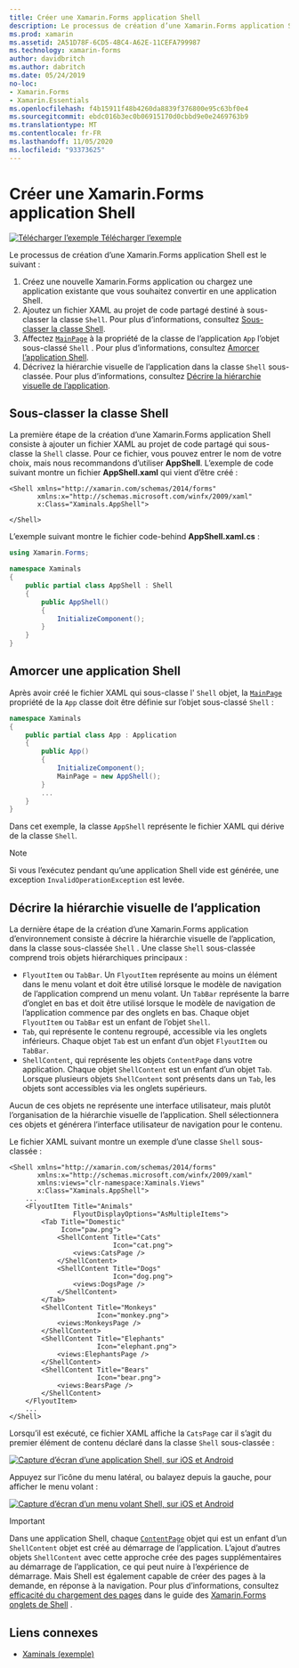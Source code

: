 ```yaml
---
title: Créer une Xamarin.Forms application Shell
description: Le processus de création d’une Xamarin.Forms application Shell consiste à créer un fichier XAML qui sous-classe la classe Shell, à définir la propriété MainPage de la classe App de l’application sur l’objet Shell sous-classé, puis à décrire la hiérarchie visuelle de l’application dans la classe Shell sous-classée.
ms.prod: xamarin
ms.assetid: 2A51D78F-6CD5-4BC4-A62E-11CEFA799987
ms.technology: xamarin-forms
author: davidbritch
ms.author: dabritch
ms.date: 05/24/2019
no-loc:
- Xamarin.Forms
- Xamarin.Essentials
ms.openlocfilehash: f4b15911f48b4260da8839f376800e95c63bf0e4
ms.sourcegitcommit: ebdc016b3ec0b06915170d0cbbd9e0e2469763b9
ms.translationtype: MT
ms.contentlocale: fr-FR
ms.lasthandoff: 11/05/2020
ms.locfileid: "93373625"
---
```

# <a name="create-a-no-locxamarinforms-shell-application"></a>Créer une Xamarin.Forms application Shell

[![Télécharger l’exemple](~/media/shared/download.png) Télécharger l’exemple](/samples/xamarin/xamarin-forms-samples/userinterface-xaminals/)

Le processus de création d’une Xamarin.Forms application Shell est le suivant :

1. Créez une nouvelle Xamarin.Forms application ou chargez une application existante que vous souhaitez convertir en une application Shell.
1. Ajoutez un fichier XAML au projet de code partagé destiné à sous-classer la classe `Shell`. Pour plus d’informations, consultez [Sous-classer la classe Shell](#subclass-the-shell-class).
1. Affectez [`MainPage`](xref:Xamarin.Forms.Application.MainPage) à la propriété de la classe de l’application `App` l’objet sous-classé `Shell` . Pour plus d’informations, consultez [Amorcer l’application Shell](#bootstrap-the-shell-application).
1. Décrivez la hiérarchie visuelle de l’application dans la classe `Shell` sous-classée. Pour plus d’informations, consultez [Décrire la hiérarchie visuelle de l’application](#describe-the-visual-hierarchy-of-the-application).

## <a name="subclass-the-shell-class"></a>Sous-classer la classe Shell

La première étape de la création d’une Xamarin.Forms application Shell consiste à ajouter un fichier XAML au projet de code partagé qui sous-classe la `Shell` classe. Pour ce fichier, vous pouvez entrer le nom de votre choix, mais nous recommandons d’utiliser **AppShell**. L’exemple de code suivant montre un fichier **AppShell.xaml** qui vient d’être créé :

```xaml
<Shell xmlns="http://xamarin.com/schemas/2014/forms"
       xmlns:x="http://schemas.microsoft.com/winfx/2009/xaml"
       x:Class="Xaminals.AppShell">

</Shell>
```

L’exemple suivant montre le fichier code-behind **AppShell.xaml.cs** :

```csharp
using Xamarin.Forms;

namespace Xaminals
{
    public partial class AppShell : Shell
    {
        public AppShell()
        {
            InitializeComponent();
        }
    }
}
```

## <a name="bootstrap-the-shell-application"></a>Amorcer une application Shell

Après avoir créé le fichier XAML qui sous-classe l' `Shell` objet, la [`MainPage`](xref:Xamarin.Forms.Application.MainPage) propriété de la `App` classe doit être définie sur l’objet sous-classé `Shell` :

```csharp
namespace Xaminals
{
    public partial class App : Application
    {
        public App()
        {
            InitializeComponent();
            MainPage = new AppShell();
        }
        ...
    }
}
```

Dans cet exemple, la classe `AppShell` représente le fichier XAML qui dérive de la classe `Shell`.

> [!NOTE]
> Si vous l’exécutez pendant qu’une application Shell vide est générée, une exception `InvalidOperationException` est levée.

## <a name="describe-the-visual-hierarchy-of-the-application"></a>Décrire la hiérarchie visuelle de l’application

La dernière étape de la création d’une Xamarin.Forms application d’environnement consiste à décrire la hiérarchie visuelle de l’application, dans la classe sous-classée `Shell` . Une classe `Shell` sous-classée comprend trois objets hiérarchiques principaux :

- `FlyoutItem` ou `TabBar`. Un `FlyoutItem` représente au moins un élément dans le menu volant et doit être utilisé lorsque le modèle de navigation de l’application comprend un menu volant. Un `TabBar` représente la barre d’onglet en bas et doit être utilisé lorsque le modèle de navigation de l’application commence par des onglets en bas. Chaque objet `FlyoutItem` ou `TabBar` est un enfant de l’objet `Shell`.
- `Tab`, qui représente le contenu regroupé, accessible via les onglets inférieurs. Chaque objet `Tab` est un enfant d’un objet `FlyoutItem` ou `TabBar`.
- `ShellContent`, qui représente les objets `ContentPage` dans votre application. Chaque objet `ShellContent` est un enfant d’un objet `Tab`. Lorsque plusieurs objets `ShellContent` sont présents dans un `Tab`, les objets sont accessibles via les onglets supérieurs.

Aucun de ces objets ne représente une interface utilisateur, mais plutôt l’organisation de la hiérarchie visuelle de l’application. Shell sélectionnera ces objets et générera l’interface utilisateur de navigation pour le contenu.

Le fichier XAML suivant montre un exemple d’une classe `Shell` sous-classée :

```xaml
<Shell xmlns="http://xamarin.com/schemas/2014/forms"
       xmlns:x="http://schemas.microsoft.com/winfx/2009/xaml"
       xmlns:views="clr-namespace:Xaminals.Views"
       x:Class="Xaminals.AppShell">
    ...
    <FlyoutItem Title="Animals"
                FlyoutDisplayOptions="AsMultipleItems">
        <Tab Title="Domestic"
             Icon="paw.png">
            <ShellContent Title="Cats"
                          Icon="cat.png">
                <views:CatsPage />
            </ShellContent>
            <ShellContent Title="Dogs"
                          Icon="dog.png">
                <views:DogsPage />
            </ShellContent>
        </Tab>
        <ShellContent Title="Monkeys"
                      Icon="monkey.png">
            <views:MonkeysPage />
        </ShellContent>
        <ShellContent Title="Elephants"
                      Icon="elephant.png">  
            <views:ElephantsPage />
        </ShellContent>
        <ShellContent Title="Bears"
                      Icon="bear.png">
            <views:BearsPage />
        </ShellContent>
    </FlyoutItem>
    ...
</Shell>
```

Lorsqu’il est exécuté, ce fichier XAML affiche la `CatsPage` car il s’agit du premier élément de contenu déclaré dans la classe `Shell` sous-classée :

[![Capture d’écran d’une application Shell, sur iOS et Android](create-images/cats.png "Application Shell")](create-images/cats-large.png#lightbox "Application Shell")

Appuyez sur l’icône du menu latéral, ou balayez depuis la gauche, pour afficher le menu volant :

[![Capture d’écran d’un menu volant Shell, sur iOS et Android](create-images/flyout-reduced.png "Menu volant Shell")](create-images/flyout-reduced-large.png#lightbox "Menu volant Shell")

> [!IMPORTANT]
> Dans une application Shell, chaque [`ContentPage`](xref:Xamarin.Forms.ContentPage) objet qui est un enfant d’un `ShellContent` objet est créé au démarrage de l’application. L’ajout d’autres objets `ShellContent` avec cette approche crée des pages supplémentaires au démarrage de l’application, ce qui peut nuire à l’expérience de démarrage. Mais Shell est également capable de créer des pages à la demande, en réponse à la navigation. Pour plus d’informations, consultez [efficacité du chargement des pages](tabs.md#efficient-page-loading) dans le guide des [ Xamarin.Forms onglets de Shell](tabs.md) .

## <a name="related-links"></a>Liens connexes

- [Xaminals (exemple)](/samples/xamarin/xamarin-forms-samples/userinterface-xaminals/)
